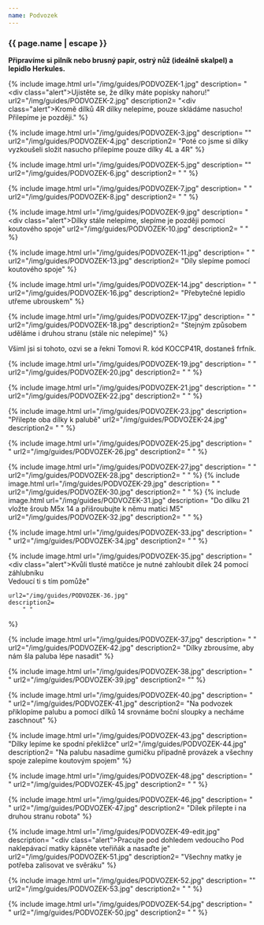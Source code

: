 ```yaml
---
name: Podvozek
---
```

### {{ page.name | escape }}

**Připravíme si pilník nebo brusný papír, ostrý nůž (ideálně skalpel) a lepidlo Herkules.**

{% include image.html
    url="/img/guides/PODVOZEK-1.jpg"
    description=
        "<div class=\"alert\">Ujistěte se, že dílky máte popisky nahoru!</div>"
    url2="/img/guides/PODVOZEK-2.jpg"
    description2=
        "<div class=\"alert\">Kromě dílků 4R dílky nelepíme, pouze skládáme nasucho! Přilepíme je později.</div>"
%}

{% include image.html
    url="/img/guides/PODVOZEK-3.jpg"
    description=
        ""
    url2="/img/guides/PODVOZEK-4.jpg"
    description2=
        "Poté co jsme si dílky vyzkoušeli složit nasucho přilepíme pouze dílky 4L a 4R"
%}

{% include image.html
    url="/img/guides/PODVOZEK-5.jpg"
    description=
        ""
    url2="/img/guides/PODVOZEK-6.jpg"
    description2=
        " "
%}

{% include image.html
    url="/img/guides/PODVOZEK-7.jpg"
    description=
        " "
    url2="/img/guides/PODVOZEK-8.jpg"
    description2=
        " "
%}

{% include image.html
    url="/img/guides/PODVOZEK-9.jpg"
    description=
        "<div class=\"alert\">Dílky stále nelepíme, slepíme je později pomocí koutového spoje</div>"
    url2="/img/guides/PODVOZEK-10.jpg"
    description2=
        " "
%}

{% include image.html
    url="/img/guides/PODVOZEK-11.jpg"
    description=
        " "
    url2="/img/guides/PODVOZEK-13.jpg"
    description2=
        "Díly slepíme pomocí koutového spoje"
%}

{% include image.html
    url="/img/guides/PODVOZEK-14.jpg"
    description=
        " "
    url2="/img/guides/PODVOZEK-16.jpg"
    description2=
        "Přebytečné lepidlo utřeme ubrouskem"
%}

<!-- {% include image.html
    url="/img/guides/PODVOZEK-15.jpg"
    description=
        " "
    url2="/img/guides/PODVOZEK-16.jpg"
    description2=
        " "
%} -->

{% include image.html
    url="/img/guides/PODVOZEK-17.jpg"
    description=
        " "
    url2="/img/guides/PODVOZEK-18.jpg"
    description2=
        "Stejným způsobem uděláme i druhou stranu (stále nic nelepíme)"
%}

Všiml jsi si tohoto, ozvi se a řekni Tomovi R. kód KOCCP41R, dostaneš frfník.

{% include image.html
    url="/img/guides/PODVOZEK-19.jpg"
    description=
        " "
    url2="/img/guides/PODVOZEK-20.jpg"
    description2=
        " "
%}

{% include image.html
    url="/img/guides/PODVOZEK-21.jpg"
    description=
        " "
    url2="/img/guides/PODVOZEK-22.jpg"
    description2=
        " "
%}

{% include image.html
    url="/img/guides/PODVOZEK-23.jpg"
    description=
        "Přilepte oba dílky k palubě"
    url2="/img/guides/PODVOZEK-24.jpg"
    description2=
        " "
%}

{% include image.html
    url="/img/guides/PODVOZEK-25.jpg"
    description=
        " "
    url2="/img/guides/PODVOZEK-26.jpg"
    description2=
        " "
%}

{% include image.html
    url="/img/guides/PODVOZEK-27.jpg"
    description=
        " "
    url2="/img/guides/PODVOZEK-28.jpg"
    description2=
        " "
%}
{% include image.html
    url="/img/guides/PODVOZEK-29.jpg"
    description=
        " "
    url2="/img/guides/PODVOZEK-30.jpg"
    description2=
        " "
%}
{% include image.html
    url="/img/guides/PODVOZEK-31.jpg"
    description=
        "Do dílku 21 vložte šroub M5x 14 a přišroubujte k němu matici M5"
    url2="/img/guides/PODVOZEK-32.jpg"
    description2=
        " "
%}

{% include image.html
    url="/img/guides/PODVOZEK-33.jpg"
    description=
        " "
    url2="/img/guides/PODVOZEK-34.jpg"
    description2=
        " "
%}

{% include image.html
    url="/img/guides/PODVOZEK-35.jpg"
    description=
        "<div class=\"alert\">Kvůli tlusté matičce je nutné zahloubit dílek 24 pomocí záhlubníku<br>Vedoucí ti s tím pomůže</div>"
        
    url2="/img/guides/PODVOZEK-36.jpg"
    description2=
        " "
%}

{% include image.html
    url="/img/guides/PODVOZEK-37.jpg"
    description=
        " "
    url2="/img/guides/PODVOZEK-42.jpg"
    description2=
        "Dílky zbrousíme, aby nám šla paluba lépe nasadit"
%}

{% include image.html
    url="/img/guides/PODVOZEK-38.jpg"
    description=
        " "
    url2="/img/guides/PODVOZEK-39.jpg"
    description2=
        ""
%}

{% include image.html
    url="/img/guides/PODVOZEK-40.jpg"
    description=
        " "
    url2="/img/guides/PODVOZEK-41.jpg"
    description2=
        "Na podvozek přiklopíme palubu a pomocí dílků 14 srovnáme boční sloupky a necháme zaschnout"
%}

{% include image.html
    url="/img/guides/PODVOZEK-43.jpg"
    description=
        "Dílky lepíme ke spodní překližce"
    url2="/img/guides/PODVOZEK-44.jpg"
    description2=
        "Na palubu nasadíme gumičku případně provázek a všechny spoje zalepíme koutovým spojem"
%}

{% include image.html
    url="/img/guides/PODVOZEK-48.jpg"
    description=
        " "
    url2="/img/guides/PODVOZEK-45.jpg"
    description2=
        " "
%}

{% include image.html
    url="/img/guides/PODVOZEK-46.jpg"
    description=
        " "
    url2="/img/guides/PODVOZEK-47.jpg"
    description2=
        "Dílek přilepte i na druhou stranu robota"
%}

{% include image.html
    url="/img/guides/PODVOZEK-49-edit.jpg"
    description=
        "<div class=\"alert\">Pracujte pod dohledem vedoucího</div>
Pod naklepávací matky kápněte vteřiňák a nasaďte je"
    url2="/img/guides/PODVOZEK-51.jpg"
    description2=
        "Všechny matky je potřeba zalisovat ve svěráku"
%}

{% include image.html
    url="/img/guides/PODVOZEK-52.jpg"
    description=
        ""
    url2="/img/guides/PODVOZEK-53.jpg"
    description2=
        " "
%}

{% include image.html
    url="/img/guides/PODVOZEK-54.jpg"
    description=
        " "
    url2="/img/guides/PODVOZEK-50.jpg"
    description2=
        " "
%}